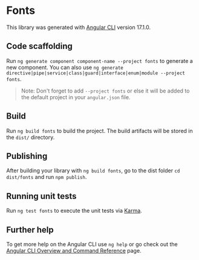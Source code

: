 # Fonts

This library was generated with [Angular CLI](https://github.com/angular/angular-cli) version 17.1.0.

## Code scaffolding

Run `ng generate component component-name --project fonts` to generate a new component. You can also use `ng generate directive|pipe|service|class|guard|interface|enum|module --project fonts`.
> Note: Don't forget to add `--project fonts` or else it will be added to the default project in your `angular.json` file. 

## Build

Run `ng build fonts` to build the project. The build artifacts will be stored in the `dist/` directory.

## Publishing

After building your library with `ng build fonts`, go to the dist folder `cd dist/fonts` and run `npm publish`.

## Running unit tests

Run `ng test fonts` to execute the unit tests via [Karma](https://karma-runner.github.io).

## Further help

To get more help on the Angular CLI use `ng help` or go check out the [Angular CLI Overview and Command Reference](https://angular.io/cli) page.
